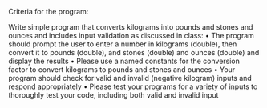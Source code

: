 Criteria for the program:

Write simple program that converts kilograms into pounds and stones and ounces and includes input validation
as discussed in class:
      • The program should prompt the user to enter a number in kilograms (double), then convert it to pounds
      (double), and stones (double) and ounces (double) and display the results
      • Please use a named constants for the conversion factor to convert kilograms to pounds and stones and ounces
      • Your program should check for valid and invalid (negative kilogram) inputs and respond appropriately
      • Please test your programs for a variety of inputs to thoroughly test your code, including both valid and
      invalid input
